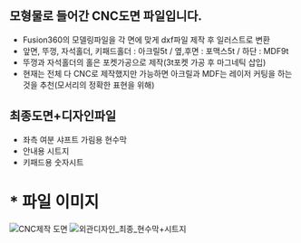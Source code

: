 ## 모형물로 들어간 CNC도면 파일입니다. 
- Fusion360의 모델링파일을 각 면에 맞게 dxf파일 제작 후 일러스트로 변환
- 앞면, 뚜껑, 자석홀더, 키패드홀더 : 아크릴5t / 옆,후면 : 포맥스5t / 하단 : MDF9t
- 뚜껑과 자석홀더의 홀은 포켓가공으로 제작(3t포켓 가공 후 마그네틱 삽입)
- 현재는 전체 다 CNC로 제작했지만 가능하면 아크릴과 MDF는 레이저 커팅을 하는 것을 추천(모서리의 정확한 표현을 위해)

## 최종도면+디자인파일
- 좌측 여분 샤프트 가림용 현수막
- 안내용 시트지
- 키패드용 숫자시트

# * 파일 이미지
![CNC제작 도면](https://github.com/user-attachments/assets/834a2619-4bf9-4450-88fe-c8feef1739b6)
![외관디자인_최종_현수막+시트지](https://github.com/user-attachments/assets/59cb0df1-4db6-4b89-ad5c-9eeb0dcd82ee)
